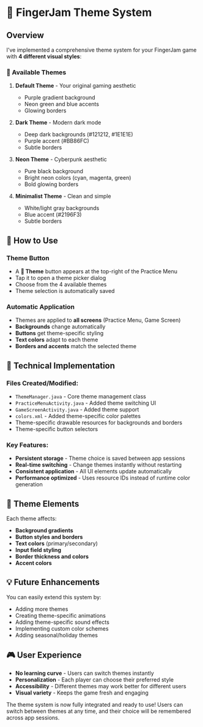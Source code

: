 # 🎨 FingerJam Theme System

## Overview
I've implemented a comprehensive theme system for your FingerJam game with **4 different visual styles**:

### 🌟 Available Themes

1. **Default Theme** - Your original gaming aesthetic
   - Purple gradient background
   - Neon green and blue accents
   - Glowing borders

2. **Dark Theme** - Modern dark mode
   - Deep dark backgrounds (#121212, #1E1E1E)
   - Purple accent (#BB86FC)
   - Subtle borders

3. **Neon Theme** - Cyberpunk aesthetic
   - Pure black background
   - Bright neon colors (cyan, magenta, green)
   - Bold glowing borders

4. **Minimalist Theme** - Clean and simple
   - White/light gray backgrounds
   - Blue accent (#2196F3)
   - Subtle borders

## 🚀 How to Use

### Theme Button
- A **🎨 Theme** button appears at the top-right of the Practice Menu
- Tap it to open a theme picker dialog
- Choose from the 4 available themes
- Theme selection is automatically saved

### Automatic Application
- Themes are applied to **all screens** (Practice Menu, Game Screen)
- **Backgrounds** change automatically
- **Buttons** get theme-specific styling
- **Text colors** adapt to each theme
- **Borders and accents** match the selected theme

## 🔧 Technical Implementation

### Files Created/Modified:
- `ThemeManager.java` - Core theme management class
- `PracticeMenuActivity.java` - Added theme switching UI
- `GameScreenActivity.java` - Added theme support
- `colors.xml` - Added theme-specific color palettes
- Theme-specific drawable resources for backgrounds and borders
- Theme-specific button selectors

### Key Features:
- **Persistent storage** - Theme choice is saved between app sessions
- **Real-time switching** - Change themes instantly without restarting
- **Consistent application** - All UI elements update automatically
- **Performance optimized** - Uses resource IDs instead of runtime color generation

## 🎯 Theme Elements

Each theme affects:
- **Background gradients**
- **Button styles and borders**
- **Text colors** (primary/secondary)
- **Input field styling**
- **Border thickness and colors**
- **Accent colors**

## 💡 Future Enhancements

You can easily extend this system by:
- Adding more themes
- Creating theme-specific animations
- Adding theme-specific sound effects
- Implementing custom color schemes
- Adding seasonal/holiday themes

## 🎮 User Experience

- **No learning curve** - Users can switch themes instantly
- **Personalization** - Each player can choose their preferred style
- **Accessibility** - Different themes may work better for different users
- **Visual variety** - Keeps the game fresh and engaging

The theme system is now fully integrated and ready to use! Users can switch between themes at any time, and their choice will be remembered across app sessions. 
